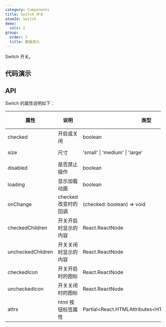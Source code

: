 ```yaml
---
category: Components
title: Switch 开关
atomId: Switch
demo:
  cols: 2
group:
  order: 3
  title: 数据录入
---
```


Switch 开关。

## 代码演示

<!-- prettier-ignore -->
<code src="./demo/basic.tsx"></code>
<code src="./demo/size.tsx"></code>
<code src="./demo/content.tsx"></code>
<code src="./demo/disabled.tsx"></code>
<code src="./demo/event.tsx"></code>
<code src="./demo/loading.tsx"></code>
<code src="./demo/icon.tsx"></code>

## API

Switch 的属性说明如下：

| 属性              | 说明                 | 类型                                               | 默认值   | 版本 |
| ----------------- | -------------------- | -------------------------------------------------- | -------- | ---- |
| checked           | 开启或关闭           | boolean                                            | false    | --   |
| size              | 尺寸                 | 'small' \| 'medium' \| 'large'                     | 'medium' | --   |
| disabled          | 是否禁止操作         | boolean                                            | false    | --   |
| loading           | 显示加载动画         | boolean                                            | false    | --   |
| onChange          | checked 改变时的回调 | (checked: boolean) => void                         | --       | --   |
| checkedChildren   | 开关开启时显示的内容 | React.ReactNode                                    | --       | --   |
| uncheckedChildren | 开关关闭时显示的内容 | React.ReactNode                                    | --       | --   |
| checkedIcon       | 开关开启时的图标     | React.ReactNode                                    | --       | --   |
| uncheckedIcon     | 开关关闭时的图标     | React.ReactNode                                    | --       | --   |
| attrs             | html 按钮标签属性    | Partial\<React.HTMLAttributes\<HTMLButtonElement>> |          | --   |

